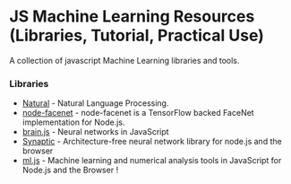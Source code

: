 # JS Machine Learning Resources (Libraries, Tutorial, Practical Use)
A collection of javascript Machine Learning libraries and tools.

### Libraries

* [Natural](https://github.com/NaturalNode/natural) - Natural Language Processing.
* [node-facenet](https://github.com/zixia/node-facenet) - node-facenet is a TensorFlow backed FaceNet implementation for Node.js.
* [brain.js](https://github.com/harthur-org/brain.js) - Neural networks in JavaScript
* [Synaptic](https://github.com/cazala/synaptic) - Architecture-free neural network library for node.js and the browser
* [ml.js](https://github.com/mljs) - Machine learning and numerical analysis tools in JavaScript for Node.js and the Browser !

